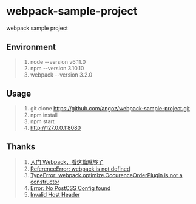 # webpack-sample-project
webpack sample project

## Environment
> 1. node --version v6.11.0
> 2. npm --version 3.10.10
> 3. webpack --version 3.2.0

## Usage
> 1. git clone https://github.com/angoz/webpack-sample-project.git
> 2. npm install
> 3. npm start
> 4. http://127.0.0.1:8080

## Thanks
> 1. [入门 Webpack，看这篇就够了](https://segmentfault.com/a/1190000006178770)
> 2. [ReferenceError: webpack is not defined](https://stackoverflow.com/questions/31592819/referenceerror-webpack-is-not-defined)
> 3. [TypeError: webpack.optimize.OccurenceOrderPlugin is not a constructor](http://blog.csdn.net/yiifaa/article/details/71550496)
> 4. [Error: No PostCSS Config found](http://www.cnblogs.com/waitforyou/p/6872066.html)
> 5. [Invalid Host Header](https://stackoverflow.com/questions/43650550/invalid-host-header-in-when-running-react-app)

